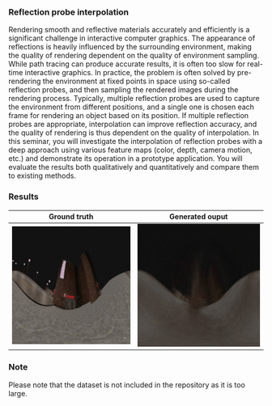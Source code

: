 ### Reflection probe interpolation

Rendering smooth and reflective materials accurately and efficiently is a significant challenge in interactive
computer graphics. The appearance of reflections is heavily influenced by the surrounding environment, making
the quality of rendering dependent on the quality of environment sampling. While path tracing can produce
accurate results, it is often too slow for real-time interactive graphics. In practice, the problem is often solved by
pre-rendering the environment at fixed points in space using so-called reflection probes, and then sampling the
rendered images during the rendering process. Typically, multiple reflection probes are used to capture the
environment from different positions, and a single one is chosen each frame for rendering an object based on its
position. If multiple reflection probes are appropriate, interpolation can improve reflection accuracy, and the
quality of rendering is thus dependent on the quality of interpolation. In this seminar, you will investigate the
interpolation of reflection probes with a deep approach using various feature maps (color, depth, camera motion,
etc.) and demonstrate its operation in a prototype application. You will evaluate the results both qualitatively
and quantitatively and compare them to existing methods.


### Results


Ground truth          |   Generated ouput 
:-------------------------:|:-------------------------:
![](https://github.com/MrakJakob/NRG_seminar/blob/main/gifs/ground_truth_circle.gif)  |  ![](https://github.com/MrakJakob/NRG_seminar/blob/main/gifs/prediction_circle.gif)


### Note

Please note that the dataset is not included in the repository as it is too large.

